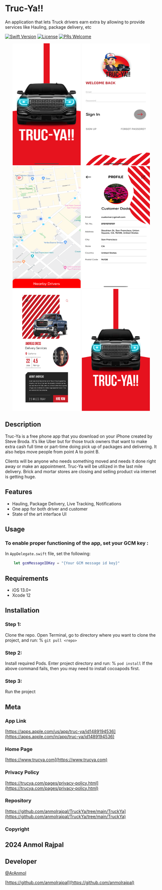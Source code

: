 # Truc-Ya!!
An application that lets Truck drivers earn extra by allowing to provide services like Hauling, package delivery, etc


[![Swift Version][swift-image]][swift-url]
[![License][license-image]][license-url]
[![PRs Welcome](https://img.shields.io/badge/PRs-welcome-brightgreen.svg?style=flat-square)](http://makeapullrequest.com)


<p align="center">
<img src="Public/Screenshots/1.png", width=225, height=401>
<img src="Public/Screenshots/2.png", width=225, height=401>
<img src="Public/Screenshots/3.png", width=225, height=401>
<img src="Public/Screenshots/4.png", width=225, height=401>
<img src="Public/Screenshots/5.png", width=225, height=401>
<img src="Public/Screenshots/finaldesign.pdf", width=225, height=401>
</p>


## Description
Truc-Ya is a free phone app that you download on your iPhone created by Steve Broda. It’s like Uber but for those truck owners that want to make extra cash full time or part-time doing pick up of packages and delivering. It also helps move people from point A to point B.

Clients will be anyone who needs something moved and needs it done right away or make an appointment. Truc-Ya will be utilized in the last mile delivery. Brick and mortar stores are closing and selling product via internet is getting huge.

## Features

* Hauling, Package Delivery, Live Tracking, Notifications 
* One app for both driver and customer
* State of the art interface UI


## Usage

### To enable proper functioning of the app, set your GCM key :
In `AppDelegate.swift` file, set the following:
```swift
    let gcmMessageIDKey = "{Your GCM message id key}"
```

## Requirements

- iOS 13.0+ 
- Xcode 12

## Installation

### Step 1:

Clone the repo. Open Terminal, go to directory where you want to clone the project, and run:
% `git pull <repo>`

### Step 2:

Install required Pods. Enter project directory and run:
% `pod install`
If the above command fails, then you may need to install cocoapods first.

### Step 3: 

Run the project



## Meta

### App Link
[https://apps.apple.com/us/app/truc-ya/id1489194536](https://apps.apple.com/in/app/truc-ya/id1489194536)

### Home Page
[https://www.trucya.com](https://www.trucya.com)

### Privacy Policy
[https://trucya.com/pages/privacy-policy.html](https://trucya.com/pages/privacy-policy.html)

### Repository
[https://github.com/anmolrajpal/TruckYa/tree/main/TruckYa](https://github.com/anmolrajpal/TruckYa/tree/main/TruckYa)

### Copyright
## 2024 Anmol Rajpal

## Developer

[@ArAnmol](https://twitter.com/ArAnmol)

[https://github.com/anmolrajpal](https://github.com/anmolrajpal)


[swift-image]:https://img.shields.io/badge/swift-5.0-orange.svg
[swift-url]: https://swift.org/
[license-image]: https://img.shields.io/badge/License-MIT-blue.svg
[license-url]: LICENSE.txt


